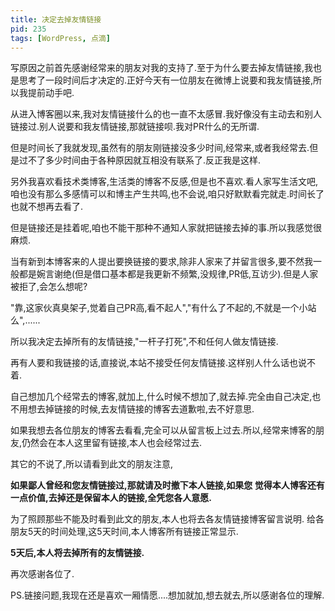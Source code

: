 ```yaml
---
title: 决定去掉友情链接
pid: 235
tags: [WordPress, 点滴]
---
```

写原因之前首先感谢经常来的朋友对我的支持了.至于为什么要去掉友情链接,我也是思考了一段时间后才决定的.正好今天有一位朋友在微博上说要和我友情链接,所以我提前动手吧.

从进入博客圈以来,我对友情链接什么的也一直不太感冒.我好像没有主动去和别人链接过.别人说要和我友情链接,那就链接呗.我对PR什么的无所谓.

但是时间长了我就发现,虽然有的朋友刚链接没多少时间,经常来,或者我经常去.但是过不了多少时间由于各种原因就互相没有联系了.反正我是这样.

另外我喜欢看技术类博客,生活类的博客不反感,但是也不喜欢.看人家写生活文吧,咱也没有那么多感情可以和博主产生共鸣,也不会说,咱只好默默看完就走.时间长了也就不想再去看了.

但是链接还是挂着呢,咱也不能干那种不通知人家就把链接去掉的事.所以我感觉很麻烦.

当有新到本博客来的人提出要换链接的要求,除非人家来了并留言很多,要不然我一般都是婉言谢绝(但是借口基本都是我更新不频繁,没规律,PR低,互访少).但是人家被拒了,会怎么想呢?

"靠,这家伙真臭架子,觉着自己PR高,看不起人","有什么了不起的,不就是一个小站么",......

所以我决定去掉所有的友情链接,"一杆子打死",不和任何人做友情链接.

再有人要和我链接的话,直接说,本站不接受任何友情链接.这样别人什么话也说不着.

自己想加几个经常去的博客,就加上,什么时候不想加了,就去掉.完全由自己决定,也不用想去掉链接的时候,去友情链接的博客去道歉啦,去不好意思.

如果我想去各位朋友的博客去看看,完全可以从留言板上过去.所以,经常来博客的朋友,仍然会在本人这里留有链接,本人也会经常过去.

其它的不说了,所以请看到此文的朋友注意,

__如果鄙人曾经和您友情链接过,那就请及时撤下本人链接,如果您 觉得本人博客还有一点价值,去掉还是保留本人的链接,全凭您各人意愿.__

为了照顾那些不能及时看到此文的朋友,本人也将去各友情链接博客留言说明.
给各朋友5天的时间处理,这5天时间,本人博客所有链接正常显示.

__5天后,本人将去掉所有的友情链接.__

再次感谢各位了.

PS.链接问题,我现在还是喜欢一厢情愿....想加就加,想去就去,所以感谢各位的理解.
